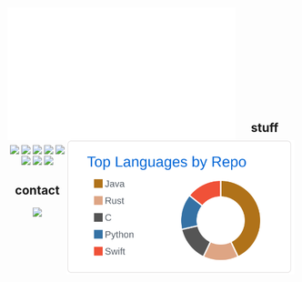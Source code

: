<div align = "right">

<div align = "center">
  <img align = "left" width = "400" src="https://github.com/sme-ek/test/blob/master/generated/overview.svg">
  <img align = "right" width = "400" src = "https://raw.githubusercontent.com/sme-ek/sme-ek/main/profile-summary-card-output/github/1-repos-per-language.svg">  
  <br>
  <br>
    <br>
  <br>
    <br>
  <br>
    <br>
  <br>
    <br>
  <br>
  
  <h2> stuff </h2>
    <img src="https://img.shields.io/badge/Rust-white?style=for-the-badge&logo=rust&logoColor=pink">
    <img src="https://img.shields.io/badge/C-white?style=for-the-badge&logo=c&logoColor=pink">
    <img src="https://img.shields.io/badge/MySQL-white?style=for-the-badge&logo=mysql&logoColor=pink">
    <img src="https://img.shields.io/badge/apache_maven-white?style=for-the-badge&logo=apachemaven&logoColor=pink">
    <img src="https://img.shields.io/badge/Jenkins-white?style=for-the-badge&logo=Jenkins&logoColor=pink">
  <br>
    <img src="https://img.shields.io/badge/Debian-white?style=for-the-badge&logo=debian&logoColor=pink">
    <img src="https://img.shields.io/badge/freeBSD-white?style=for-the-badge&logo=freeBSD&logoColor=pink">
    <img src="https://img.shields.io/badge/mac%20os-white?style=for-the-badge&logo=apple&logoColor=pink">

  </div>
  <div align = "center">
  <h2> contact </h2>
    <img src="https://img.shields.io/badge/smeek@nyansec.com-white?style=for-the-badge&logo=xmpp&logoColor=pink">
   
  
  </div>
  </div>
